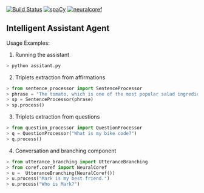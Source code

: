 [![Build Status](https://img.shields.io/travis/com/sorindragan/intelligent-assistant-agent)](https://app.travis-ci.com/github/sorindragan/intelligent-assistant-agent)
[![spaCy](https://img.shields.io/badge/made%20with-spaCy-blue.svg)](https://spacy.io)
[![neuralcoref](https://img.shields.io/badge/made%20with-neuralcoref-blueviolet.svg)](https://huggingface.co/coref)


## Intelligent Assistant Agent

Usage Examples:


1) Running the assistant
```python
> python assitant.py
```

2) Triplets extraction from affirmations
```python
> from sentence_processor import SentenceProcessor
> phrase = "The tomato, which is one of the most popular salad ingredients, grows in many shapes and colors in greenhouses around the world."
> sp = SentenceProcessor(phrase)
> sp.process()
```

3) Triplets extraction from questions
```python
> from question_processor import QuestionProcessor
> q = QuestionProcessor("What is my bike code?")
> q.process()
```

4) Conversation and branching component
```python
> from utterance_branching import UtteranceBranching
> from coref.coref import NeuralCoref
> u =  UtteranceBranching(NeuralCoref())
> u.process("Mark is my best friend.")
> u.process("Who is Mark?")
```
